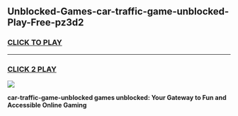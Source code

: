 
## Unblocked-Games-car-traffic-game-unblocked-Play-Free-pz3d2
<h3>
<a href="https://premium76.site?title=car-traffic-game-unblocked&ref=20A">CLICK TO PLAY</a></h3>
<hr>

<h3>
<a href="https://premium76.site?title=car-traffic-game-unblocked&ref=20A">CLICK 2 PLAY</a>
  
</h3>

<a href="https://premium76.site?title=car-traffic-game-unblocked&ref=20A"><img src="https://clearcache.store/games.png"></a>


**car-traffic-game-unblocked games unblocked: Your Gateway to Fun and Accessible Online Gaming**
